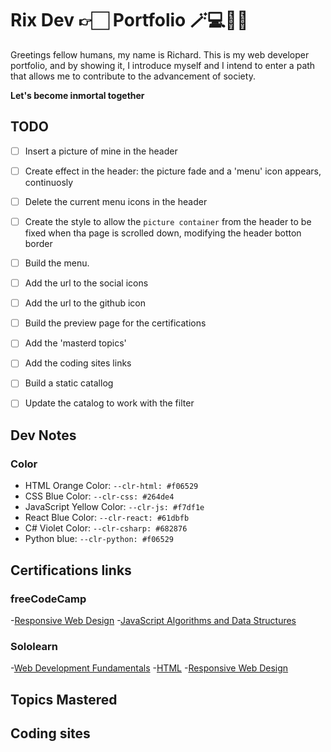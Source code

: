 # Rix Dev 👉🏻 Portfolio 🪄💻👍🏻


Greetings fellow humans, my name is Richard.
This is my web developer portfolio, and by showing it, I introduce myself and I intend to enter a path that allows me to contribute to the advancement of society.

**Let's become inmortal together**

## TODO

-[ ] Insert a picture of mine in the header
-[ ] Create effect in the header: the picture fade and a 'menu' icon appears, continuosly
-[ ] Delete the current menu icons in the header
-[ ] Create the style to allow the `picture container` from the header to be fixed when tha page is scrolled down, modifying the header botton border
-[ ] Build the menu.
-[ ] Add the url to the social icons
-[ ] Add the url to the github icon
-[ ] Build the preview page for the certifications
-[ ] Add the 'masterd topics'
-[ ] Add the coding sites links
-[ ] Build a static catallog

-[ ] Update the catalog to work with the filter

## Dev Notes

### Color

- HTML Orange Color: `--clr-html: #f06529`
- CSS Blue Color: `--clr-css: #264de4`
- JavaScript Yellow Color: `--clr-js: #f7df1e`
- React Blue Color: `--clr-react: #61dbfb`
- C# Violet Color: `--clr-csharp: #682876`
- Python blue: `--clr-python: #f06529`

## Certifications links

### freeCodeCamp

-[Responsive Web Design](https://www.freecodecamp.org/certification/rixcrafts/responsive-web-design)
-[JavaScript Algorithms and Data Structures](https://www.freecodecamp.org/certification/rixcrafts/javascript-algorithms-and-data-structures)

### Sololearn

-[Web Development Fundamentals](https://www.sololearn.com/certificates/CT-5W0ONZ24)
-[HTML](https://www.sololearn.com/certificates/CT-RPVH6JCC)
-[Responsive Web Design](https://www.sololearn.com/certificates/CT-DLUFVRR0)

## Topics Mastered

## Coding sites

